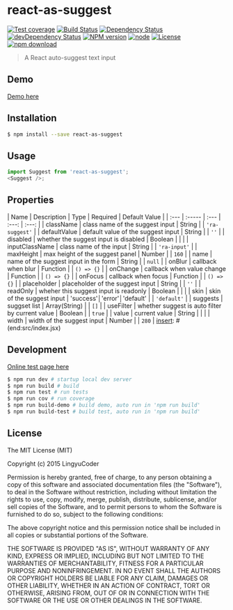 # react-as-suggest

[![Test coverage](https://img.shields.io/coveralls/LingyuCoder/react-as-suggest.svg?style=flat-square)](https://coveralls.io/r/LingyuCoder/react-as-suggest?branch=master)
[![Build Status](https://travis-ci.org/LingyuCoder/react-as-suggest.png)](https://travis-ci.org/LingyuCoder/react-as-suggest)
[![Dependency Status](https://david-dm.org/LingyuCoder/react-as-suggest.svg)](https://david-dm.org/LingyuCoder/react-as-suggest)
[![devDependency Status](https://david-dm.org/LingyuCoder/react-as-suggest/dev-status.svg)](https://david-dm.org/LingyuCoder/react-as-suggest#info=devDependencies)
[![NPM version](http://img.shields.io/npm/v/react-as-suggest.svg?style=flat-square)](http://npmjs.org/package/react-as-suggest)
[![node](https://img.shields.io/badge/node.js-%3E=_4.0-green.svg?style=flat-square)](http://nodejs.org/download/)
[![License](http://img.shields.io/npm/l/react-as-suggest.svg?style=flat-square)](LICENSE)
[![npm download](https://img.shields.io/npm/dm/react-as-suggest.svg?style=flat-square)](https://npmjs.org/package/react-as-suggest)

> A React auto-suggest text input

## Demo

[Demo here](http://LingyuCoder.github.io/react-as-suggest/demo/index.html)

## Installation

```bash
$ npm install --save react-as-suggest
```

## Usage

```javascript
import Suggest from 'react-as-suggest';
<Suggest />;
```

## Properties

[insert]: # (start:src/index.jsx|doc)
| Name | Description | Type | Required | Default Value |
| :--- | :----- | :--- | :---: | :---: |
| className | class name of the suggest input | String |  | `'ra-suggest'` |
| defaultValue | default value of the suggest input | String |  | `''` |
| disabled | whether the suggest input is disabled | Boolean |  |  |
| inputClassName | class name of the input | String |  | `'ra-input'` |
| maxHeight | max height of the suggest panel | Number |  | `160` |
| name | name of the suggest input in the form | String |  | `null` |
| onBlur | callback when blur | Function |  | `() => {}` |
| onChange | callback when value change | Function |  | `() => {}` |
| onFocus | callback when focus | Function |  | `() => {}` |
| placeholder | placeholder of the suggest input | String |  | `''` |
| readOnly | wheher this suggest input is readonly | Boolean |  |  |
| skin | skin of the suggest input | 'success'│'error'│'default' |  | `'default'` |
| suggests | suggset list | Array(String) |  | `[]` |
| useFilter | whether suggest is auto filter by current value | Boolean |  | `true` |
| value | current value | String |  |  |
| width | width of the suggest input | Number |  | `280` |
[insert]: # (end:src/index.jsx)

## Development

[Online test page here](http://LingyuCoder.github.io/react-as-suggest/test/test.html)

```bash
$ npm run dev # startup local dev server
$ npm run build # build
$ npm run test # run tests
$ npm run cov # run coverage
$ npm run build-demo # build demo, auto run in 'npm run build'
$ npm run build-test # build test, auto run in 'npm run build'
```

## License

The MIT License (MIT)

Copyright (c) 2015 LingyuCoder

Permission is hereby granted, free of charge, to any person obtaining a copy
of this software and associated documentation files (the "Software"), to deal
in the Software without restriction, including without limitation the rights
to use, copy, modify, merge, publish, distribute, sublicense, and/or sell
copies of the Software, and to permit persons to whom the Software is
furnished to do so, subject to the following conditions:

The above copyright notice and this permission notice shall be included in all
copies or substantial portions of the Software.

THE SOFTWARE IS PROVIDED "AS IS", WITHOUT WARRANTY OF ANY KIND, EXPRESS OR
IMPLIED, INCLUDING BUT NOT LIMITED TO THE WARRANTIES OF MERCHANTABILITY,
FITNESS FOR A PARTICULAR PURPOSE AND NONINFRINGEMENT. IN NO EVENT SHALL THE
AUTHORS OR COPYRIGHT HOLDERS BE LIABLE FOR ANY CLAIM, DAMAGES OR OTHER
LIABILITY, WHETHER IN AN ACTION OF CONTRACT, TORT OR OTHERWISE, ARISING FROM,
OUT OF OR IN CONNECTION WITH THE SOFTWARE OR THE USE OR OTHER DEALINGS IN THE
SOFTWARE.
